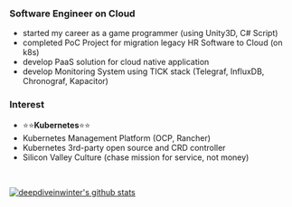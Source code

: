 

### Software Engineer on Cloud
- started my career as a game programmer (using Unity3D, C# Script)
- completed PoC Project for migration legacy HR Software to Cloud (on k8s)
- develop PaaS solution for cloud native application
- develop Monitoring System using TICK stack (Telegraf, InfluxDB, Chronograf, Kapacitor)

### Interest
- :star::star:**Kubernetes**:star::star:
- Kubernetes Management Platform (OCP, Rancher)
- Kubernetes 3rd-party open source and CRD controller
- Silicon Valley Culture (chase mission for service, not money)


<div>
<br/>

[![deepdiveinwinter's github stats](https://github-readme-stats.vercel.app/api?username=deepdiveinwinter)](https://github.com/deepdiveinwinter/github-readme-stats)

</div>
